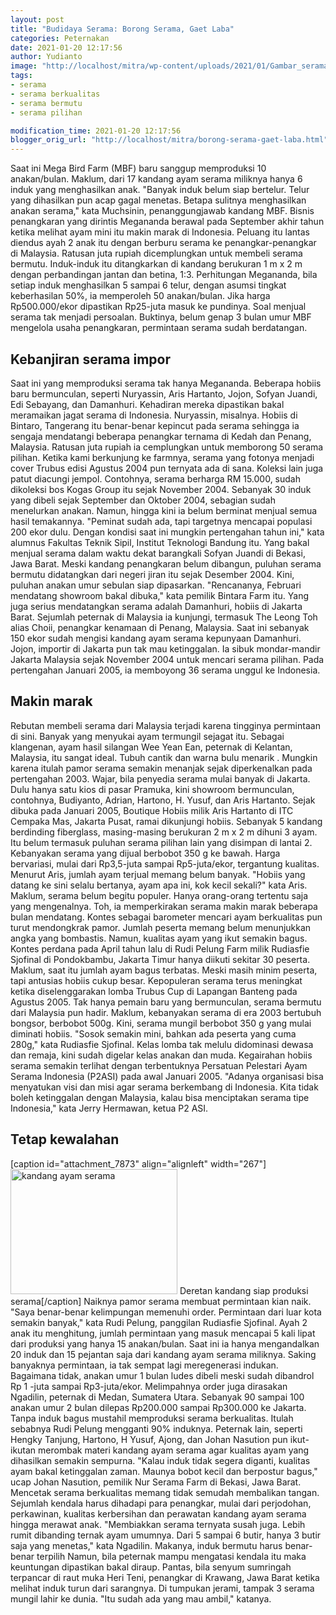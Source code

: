 ```yaml
---
layout: post
title: "Budidaya Serama: Borong Serama, Gaet Laba"
categories: Peternakan
date: 2021-01-20 12:17:56
author: Yudianto
image: "http://localhost/mitra/wp-content/uploads/2021/01/Gambar_serama_949x768.jpg"
tags:
- serama
- serama berkualitas
- serama bermutu
- serama pilihan

modification_time: 2021-01-20 12:17:56
blogger_orig_url: "http://localhost/mitra/borong-serama-gaet-laba.html"
---
```


Saat ini Mega Bird Farm (MBF) baru sanggup memproduksi 10 anakan/bulan. Maklum, dari 17 kandang ayam serama miliknya hanya 6 induk yang menghasilkan anak. "Banyak induk belum siap bertelur. Telur yang dihasilkan pun acap gagal menetas. Betapa sulitnya menghasilkan anakan serama," kata Muchsinin, penanggungjawab kandang MBF.
Bisnis penangkaran yang dirintis Megananda berawal pada September akhir tahun ketika melihat ayam mini itu makin marak di Indonesia. Peluang itu lantas diendus ayah 2 anak itu dengan berburu serama ke penangkar-penangkar di Malaysia.
Ratusan juta rupiah dicemplungkan untuk membeli serama bermutu. Induk-induk itu ditangkarkan di kandang berukuran 1 m x 2 m dengan perbandingan jantan dan betina, 1:3.
Perhitungan Megananda, bila setiap induk menghasilkan 5 sampai 6 telur, dengan asumsi tingkat keberhasilan 50%, ia memperoleh 50 anakan/bulan. Jika harga Rp500.000/ekor dipastikan Rp25-juta masuk ke pundinya. Soal menjual serama tak menjadi persoalan. Buktinya, belum genap 3 bulan umur MBF mengelola usaha penangkaran, permintaan serama sudah berdatangan.
<h2 id="impor">Kebanjiran serama impor</h2>
Saat ini yang memproduksi serama tak hanya Megananda. Beberapa hobiis baru bermunculan, seperti Nuryassin, Aris Hartanto, Jojon, Sofyan Juandi, Edi Sebayang, dan Damanhuri. Kehadiran mereka dipastikan bakal meramaikan jagat serama di Indonesia.
Nuryassin, misalnya. Hobiis di Bintaro, Tangerang itu benar-benar kepincut pada serama sehingga ia sengaja mendatangi beberapa penangkar ternama di Kedah dan Penang, Malaysia. Ratusan juta rupiah ia cemplungkan untuk memborong 50 serama pilihan.
Ketika kami berkunjung ke farmnya, serama yang fotonya menjadi cover Trubus edisi Agustus 2004 pun ternyata ada di sana. Koleksi lain juga patut diacungi jempol. Contohnya, serama berharga RM 15.000, sudah dikoleksi bos Kogas Group itu sejak November 2004.
Sebanyak 30 induk yang dibeli sejak September dan Oktober 2004, sebagian sudah menelurkan anakan. Namun, hingga kini ia belum berminat menjual semua hasil temakannya.
"Peminat sudah ada, tapi targetnya mencapai populasi 200 ekor dulu. Dengan kondisi saat ini mungkin pertengahan tahun ini," kata alumnus Fakultas Teknik Sipil, Institut Teknologi Bandung itu.
Yang bakal menjual serama dalam waktu dekat barangkali Sofyan Juandi di Bekasi, Jawa Barat. Meski kandang penangkaran belum dibangun, puluhan serama bermutu didatangkan dari negeri jiran itu sejak Desember 2004. Kini, puluhan anakan umur sebulan siap dipasarkan. "Rencananya, Februari mendatang showroom bakal dibuka," kata pemilik Bintara Farm itu.
Yang juga serius mendatangkan serama adalah Damanhuri, hobiis di Jakarta Barat. Sejumlah peternak di Malaysia ia kunjungi, termasuk The Leong Toh alias Choii, penangkar kenamaan di Penang, Malaysia.
Saat ini sebanyak 150 ekor sudah mengisi kandang ayam serama kepunyaan Damanhuri. Jojon, importir di Jakarta pun tak mau ketinggalan. Ia sibuk mondar-mandir Jakarta Malaysia sejak November 2004 untuk mencari serama pilihan. Pada pertengahan Januari 2005, ia memboyong 36 serama unggul ke Indonesia.
<h2 id="marak">Makin marak</h2>
Rebutan membeli serama dari Malaysia terjadi karena tingginya permintaan di sini. Banyak yang menyukai ayam termungil sejagat itu. Sebagai klangenan, ayam hasil silangan Wee Yean Ean, peternak di Kelantan, Malaysia, itu sangat ideal. Tubuh cantik dan warna bulu menarik .
Mungkin karena itulah pamor serama semakin menanjak sejak diperkenalkan pada pertengahan 2003. Wajar, bila penyedia serama mulai banyak di Jakarta. Dulu hanya satu kios di pasar Pramuka, kini showroom bermunculan, contohnya, Budiyanto, Adrian, Hartono, H. Yusuf, dan Aris Hartanto.
Sejak dibuka pada Januari 2005, Boutique Hobiis milik Aris Hartanto di ITC Cempaka Mas, Jakarta Pusat, ramai dikunjungi hobiis. Sebanyak 5 kandang berdinding fiberglass, masing-masing berukuran 2 m x 2 m dihuni 3 ayam.
Itu belum termasuk puluhan serama pilihan lain yang disimpan di lantai 2. Kebanyakan serama yang dijual berbobot 350 g ke bawah. Harga bervariasi, mulai dari Rp3,5-juta sampai Rp5-juta/ekor, tergantung kualitas.
Menurut Aris, jumlah ayam terjual memang belum banyak. "Hobiis yang datang ke sini selalu bertanya, ayam apa ini, kok kecil sekali?" kata Aris. Maklum, serama belum begitu populer. Hanya orang-orang tertentu saja yang mengenalnya. Toh, ia memperkirakan serama makin marak beberapa bulan mendatang.
Kontes sebagai barometer mencari ayam berkualitas pun turut mendongkrak pamor. Jumlah peserta memang belum menunjukkan angka yang bombastis.
Namun, kualitas ayam yang ikut semakin bagus. Kontes perdana pada April tahun lalu di Rudi Pelung Farm milik Rudiasfie Sjofinal di Pondokbambu, Jakarta Timur hanya diikuti sekitar 30 peserta. Maklum, saat itu jumlah ayam bagus terbatas. Meski masih minim peserta, tapi antusias hobiis cukup besar.
Kepopuleran serama terus meningkat ketika diselenggarakan lomba Trubus Cup di Lapangan Banteng pada Agustus 2005. Tak hanya pemain baru yang bermunculan, serama bermutu dari Malaysia pun hadir.
Maklum, kebanyakan serama di era 2003 bertubuh bongsor, berbobot 500g. Kini, serama mungil berbobot 350 g yang mulai diminati hobiis. "Sosok semakin mini, bahkan ada peserta yang cuma 280g," kata Rudiasfie Sjofinal. Kelas lomba tak melulu didominasi dewasa dan remaja, kini sudah digelar kelas anakan dan muda.
Kegairahan hobiis serama semakin terlihat dengan terbentuknya Persatuan Pelestari Ayam Serama Indonesia (P2ASI) pada awal Januari 2005. "Adanya organisasi bisa menyatukan visi dan misi agar serama berkembang di Indonesia. Kita tidak boleh ketinggalan dengan Malaysia, kalau bisa menciptakan serama tipe Indonesia," kata Jerry Hermawan, ketua P2 ASI.
<h2 id="kewalahan">Tetap kewalahan</h2>
[caption id="attachment_7873" align="alignleft" width="267"]<a href="http://127.0.0.1/mitra/wp-content/uploads/2021/01/Gambar_kandang_1024x765.jpg"><img class=" wp-image-7873" src="http://127.0.0.1/mitra/wp-content/uploads/2021/01/Gambar_kandang_1024x765.jpg" alt="kandang ayam serama" width="267" height="200" /></a> Deretan kandang siap produksi serama[/caption]
Naiknya pamor serama membuat permintaan kian naik. "Saya benar-benar kelimpungan memenuhi order. Permintaan dari luar kota semakin banyak," kata Rudi Pelung, panggilan Rudiasfie Sjofinal.
Ayah 2 anak itu menghitung, jumlah permintaan yang masuk mencapai 5 kali lipat dari produksi yang hanya 15 anakan/bulan. Saat ini ia hanya mengandalkan 20 induk dan 15 pejantan saja dari kandang ayam serama miliknya.
Saking banyaknya permintaan, ia tak sempat lagi meregenerasi indukan. Bagaimana tidak, anakan umur 1 bulan ludes dibeli meski sudah dibandrol Rp 1 -juta sampai Rp3-juta/ekor. Melimpahnya order juga dirasakan Ngadilin, peternak di Medan, Sumatera Utara. Sebanyak 90 sampai 100 anakan umur 2 bulan dilepas Rp200.000 sampai Rp300.000 ke Jakarta.
Tanpa induk bagus mustahil memproduksi serama berkualitas. Itulah sebabnya Rudi Pelung mengganti 90% induknya. Peternak lain, seperti Hengky Tanjung, Hartono, H Yusuf, Ajong, dan Johan Nasution pun ikut-ikutan merombak materi kandang ayam serama agar kualitas ayam yang dihasilkan semakin sempurna. "Kalau induk tidak segera diganti, kualitas ayam bakal ketinggalan zaman. Maunya bobot kecil dan berpostur bagus," ucap Johan Nasution, pemilik Nur Serama Farm di Bekasi, Jawa Barat.
Mencetak serama berkualitas memang tidak semudah membalikan tangan. Sejumlah kendala harus dihadapi para penangkar, mulai dari perjodohan, perkawinan, kualitas kerbersihan dan perawatan kandang ayam serama hingga merawat anak. "Membiakkan serama ternyata susah juga. Lebih rumit dibanding ternak ayam umumnya. Dari 5 sampai 6 butir, hanya 3 butir saja yang menetas," kata Ngadilin. Makanya, induk bermutu harus benar-benar terpilih
Namun, bila peternak mampu mengatasi kendala itu maka keuntungan dipastikan bakal diraup. Pantas, bila senyum sumringah terpancar di raut muka Heri Teni, penangkar di Krawang, Jawa Barat ketika melihat induk turun dari sarangnya. Di tumpukan jerami, tampak 3 serama mungil lahir ke dunia. "Itu sudah ada yang mau ambil," katanya.
